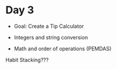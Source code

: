# Day 3
- Goal: Create a Tip Calculator

- Integers and  string conversion
- Math and order of operations (PEMDAS)

Habit Stacking???


